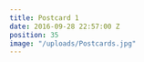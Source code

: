 ```yaml
---
title: Postcard 1
date: 2016-09-28 22:57:00 Z
position: 35
image: "/uploads/Postcards.jpg"
---
```


